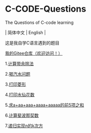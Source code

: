 # C-CODE-Questions
The Questions of C-code learning

| 简体中文 | English |

这是我自学C语言遇到的题目

[我的Gitee仓库（欢迎访问！）](https://gitee.com/fcchbjm/C-CODE)



1.[计算带余除法](https://github.com/fcchbjm/C-CODE/blob/main/Questions/%E8%AE%A1%E7%AE%97%E5%B8%A6%E4%BD%99%E9%99%A4%E6%B3%95.c)

2.[喝汽水问题](https://github.com/fcchbjm/C-CODE/blob/main/Questions/%E5%96%9D%E6%B1%BD%E6%B0%B4%E9%97%AE%E9%A2%98.c)

3.[打印菱形](https://github.com/fcchbjm/C-CODE/blob/main/Questions/%E6%89%93%E5%8D%B0%E8%8F%B1%E5%BD%A2.c)

4.[打印水仙花数](https://github.com/fcchbjm/C-CODE/blob/main/Questions/%E6%89%93%E5%8D%B0%E6%B0%B4%E4%BB%99%E8%8A%B1%E6%95%B0.c)

5.[求a+aa+aaa+aaaa+aaaaa的前5项之和](https://github.com/fcchbjm/C-CODE/blob/main/Questions/%E6%B1%82a%2Baa%2Baaa%2Baaaa%2Baaaaa%E7%9A%84%E5%89%8D5%E9%A1%B9%E4%B9%8B%E5%92%8C.c)

6.[计算斐波那契数](https://github.com/fcchbjm/C-CODE/blob/main/Questions/%E8%AE%A1%E7%AE%97%E6%96%90%E6%B3%A2%E9%82%A3%E5%A5%91%E6%95%B0.c)

7.[递归实现n的k次方](https://github.com/fcchbjm/C-CODE/blob/main/Questions/%E9%80%92%E5%BD%92%E5%AE%9E%E7%8E%B0n%E7%9A%84k%E6%AC%A1%E6%96%B9.c)
